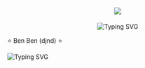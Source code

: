 <div align="center">

<!-- Title với hiệu ứng gradient -->
<h1 align="center">
  <a href="">
    <img src="https://readme-typing-svg.herokuapp.com?font=Righteous&size=35&duration=4000&color=8E44AD&center=true&vCenter=true&width=500&height=70&lines=Project+BenVA;Welcome+to+BenVA+Project" />
  </a>
</h1>

<img src="https://readme-typing-svg.herokuapp.com?font=Dancing+Script&size=30&duration=4000&color=B6477B&center=true&vCenter=true&width=600&lines=Welcome+to+my+project;This+is+a+blinking+text+effect;Made+with+love+%E2%9D%A4%EF%B8%8F;Hope+you+enjoy+it!" alt="Typing SVG" />
</div>

<!-- CSS cho hiệu ứng nhấp nháy -->
<style>
  .blink {
    animation: blink-animation 1s steps(5, start) infinite;
    -webkit-animation: blink-animation 1s steps(5, start) infinite;
  }
  @keyframes blink-animation {
    to {
      visibility: hidden;
    }
  }
  @-webkit-keyframes blink-animation {
    to {
      visibility: hidden;
    }
  }
</style>

<!-- Chữ nhấp nháy sử dụng CSS -->
<span class="blink">⭐ Ben Ben (djnd) ⭐</span>

<!-- Chữ nhấp nháy sử dụng GIF -->
![Typing SVG](https://readme-typing-svg.herokuapp.com?font=Fira+Code&size=24&pause=1000&color=F70000&background=FFFFFF00&width=435&lines=I'm+glad+you+stopped+by%2C+have+a+great+day+coding!)
